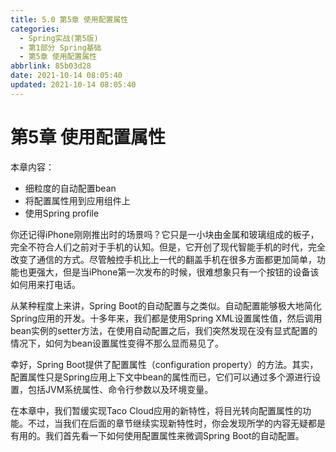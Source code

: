 ```yaml
---
title: 5.0 第5章 使用配置属性
categories:
  - Spring实战(第5版)
  - 第1部分 Spring基础
  - 第5章 使用配置属性
abbrlink: 85b03d28
date: 2021-10-14 08:05:40
updated: 2021-10-14 08:05:40
---
```

# 第5章 使用配置属性
本章内容：

- 细粒度的自动配置bean
- 将配置属性用到应用组件上
- 使用Spring profile

你还记得iPhone刚刚推出时的场景吗？它只是一小块由金属和玻璃组成的板子，完全不符合人们之前对于手机的认知。但是，它开创了现代智能手机的时代，完全改变了通信的方式。尽管触控手机比上一代的翻盖手机在很多方面都更加简单，功能也更强大，但是当iPhone第一次发布的时候，很难想象只有一个按钮的设备该如何用来打电话。

从某种程度上来讲，Spring Boot的自动配置与之类似。自动配置能够极大地简化Spring应用的开发。十多年来，我们都是使用Spring XML设置属性值，然后调用bean实例的setter方法，在使用自动配置之后，我们突然发现在没有显式配置的情况下，如何为bean设置属性变得不那么显而易见了。

幸好，Spring Boot提供了配置属性（configuration property）的方法。其实，配置属性只是Spring应用上下文中bean的属性而已，它们可以通过多个源进行设置，包括JVM系统属性、命令行参数以及环境变量。

在本章中，我们暂缓实现Taco Cloud应用的新特性，将目光转向配置属性的功能。不过，当我们在后面的章节继续实现新特性时，你会发现所学的内容无疑都是有用的。我们首先看一下如何使用配置属性来微调Spring Boot的自动配置。
